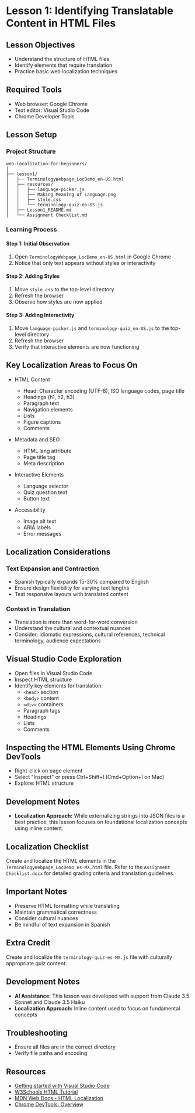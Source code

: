 # Lesson 1: Identifying Translatable Content in HTML Files

## Lesson Objectives
- Understand the structure of HTML files
- Identify elements that require translation
- Practice basic web localization techniques

## Required Tools
- Web browser: Google Chrome
- Text editor: Visual Studio Code
- Chrome Developer Tools

## Lesson Setup

### Project Structure
```
web-localization-for-beginners/
│
├── lesson1/
│   ├── TerminologyWebpage_LocDemo_en-US.html
│   ├── resources/
│   │   ├── language-picker.js
│   │   ├── Making Meaning of Language.png
│   │   ├── style.css
│   │   └── terminology-quiz-en-US.js
│   ├── Lesson1_README.md
│   └── Assignment Checklist.md
```

### Learning Process

#### Step 1: Initial Observation
1. Open `TerminologyWebpage_LocDemo_en-US.html` in Google Chrome
2. Notice that only text appears without styles or interactivity

#### Step 2: Adding Styles
1. Move `style.css` to the top-level directory
2. Refresh the browser
3. Observe how styles are now applied

#### Step 3: Adding Interactivity
1. Move `language-picker.js` and `terminology-quiz_en-US.js` to the top-level directory
2. Refresh the browser
3. Verify that interactive elements are now functioning

## Key Localization Areas to Focus On
- HTML Content
  - Head: Character encoding (UTF-8), ISO language codes, page title
  - Headings (h1, h2, h3)
  - Paragraph text
  - Navigation elements
  - Lists
  - Figure captions
  - Comments

- Metadata and SEO
  - HTML lang attribute
  - Page title tag
  - Meta description

- Interactive Elements
  - Language selector
  - Quiz question text
  - Button text

- Accessibility
  - Image alt text
  - ARIA labels
  - Error messages

## Localization Considerations

### Text Expansion and Contraction
- Spanish typically expands 15-30% compared to English
- Ensure design flexibility for varying text lengths
- Test responsive layouts with translated content

### Context in Translation
- Translation is more than word-for-word conversion
- Understand the cultural and contextual nuances
- Consider: idiomatic expressions, cultural references, technical terminology, audience expectations

## Visual Studio Code Exploration
- Open files in Visual Studio Code
- Inspect HTML structure
- Identify key elements for translation:
  - `<head>` section
  - `<body>` content
  - `<div>` containers
  - Paragraph tags
  - Headings
  - Lists
  - Comments

## Inspecting the HTML Elements Using Chrome DevTools
- Right-click on page element
- Select "Inspect" or press Ctrl+Shift+I (Cmd+Option+I on Mac)
- Explore: HTML structure

## Development Notes ##
- **Localization Approach:** While externalizing strings into JSON files is a best practice, this lesson focuses on foundational localization concepts using inline content.

## Localization Checklist
Create and localize the HTML elements in the `TerminologyWebpage_LocDemo_es-MX.html` file.
Refer to the `Assignment Checklist.docx` for detailed grading criteria and translation guidelines.

## Important Notes
- Preserve HTML formatting while translating
- Maintain grammatical correctness
- Consider cultural nuances
- Be mindful of text expansion in Spanish

## Extra Credit
Create and localize the `terminology-quiz-es-MX.js` file with culturally appropriate quiz content.

## Development Notes
- **AI Assistance:** This lesson was developed with support from Claude 3.5 Sonnet and Claude 3.5 Haiku
- **Localization Approach:** Inline content used to focus on fundamental concepts

## Troubleshooting
- Ensure all files are in the correct directory
- Verify file paths and encoding

## Resources
- [Getting started with Visual Studio Code](https://code.visualstudio.com/docs/introvideos/basics)
- [W3Schools HTML Tutorial](https://www.w3schools.com/html/)
- [MDN Web Docs - HTML Localization](https://developer.mozilla.org/en-US/docs/Web/HTML)
- [Chrome DevTools: Overview](https://developer.chrome.com/docs/devtools/overview)
